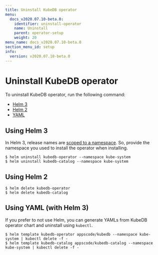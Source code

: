 ```yaml
---
title: Uninstall KubeDB operator
menu:
  docs_v2020.07.10-beta.0:
    identifier: uninstall-operator
    name: Uninstall
    parent: operator-setup
    weight: 20
menu_name: docs_v2020.07.10-beta.0
section_menu_id: setup
info:
  version: v2020.07.10-beta.0
---
```


# Uninstall KubeDB operator

To uninstall KubeDB operator, run the following command:

<ul class="nav nav-tabs" id="installerTab" role="tablist">
  <li class="nav-item">
    <a class="nav-link active" id="helm3-tab" data-toggle="tab" href="#helm3" role="tab" aria-controls="helm3" aria-selected="true">Helm 3</a>
  </li>
  <li class="nav-item">
    <a class="nav-link" id="helm2-tab" data-toggle="tab" href="#helm2" role="tab" aria-controls="helm2" aria-selected="false">Helm 2</a>
  </li>
  <li class="nav-item">
    <a class="nav-link" id="script-tab" data-toggle="tab" href="#script" role="tab" aria-controls="script" aria-selected="false">YAML</a>
  </li>
</ul>
<div class="tab-content" id="installerTabContent">
  <div class="tab-pane fade show active" id="helm3" role="tabpanel" aria-labelledby="helm3-tab">

## Using Helm 3

In Helm 3, release names are [scoped to a namespace](https://v3.helm.sh/docs/faq/#release-names-are-now-scoped-to-the-namespace). So, provide the namespace you used to install the operator when installing.

```console
$ helm uninstall kubedb-operator --namespace kube-system
$ helm uninstall kubedb-catalog --namespace kube-system
```

</div>
<div class="tab-pane fade" id="helm2" role="tabpanel" aria-labelledby="helm2-tab">

## Using Helm 2

```console
$ helm delete kubedb-operator
$ helm delete kubedb-catalog
```

</div>
<div class="tab-pane fade" id="script" role="tabpanel" aria-labelledby="script-tab">

## Using YAML (with Helm 3)

If you prefer to not use Helm, you can generate YAMLs from KubeDB operator chart and uninstall using `kubectl`.

```console
$ helm template kubedb-operator appscode/kubedb --namespace kube-system | kubectl delete -f -
$ helm template kubedb-catalog appscode/kubedb-catalog --namespace kube-system | kubectl delete -f -
```

</div>
</div>
